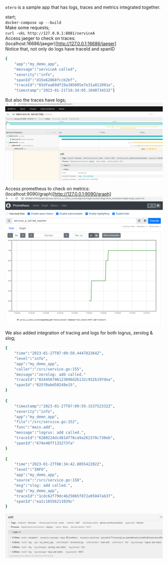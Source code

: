 `otero` is a sample app that has logs, traces and metrics integrated together.                  

start;            
`docker-compose up --build`                
Make some requests;             
`curl -vkL http://127.0.0.1:8081/serviceA`                
Access jaeger to check on traces:              
(localhost:16686/jaeger)[http://127.0.0.1:16686/jaeger]             
Notice that, not only do logs have traceId and spanID                
```sh
{
    "app":"my_demo_app",
    "message":"serviceA called",
    "severity":"info",
    "spanId":"d15e62868fccb2bf",
    "traceId":"65dfaa69df19a385095e7e31a812091e",
    "timestamp":"2023-01-21T16:34:05.104073453Z"}
```
But also the traces have logs;               
![traces integrated with logs](confs/imgs/traces.png)                     

Access prometheus to check on metrics:                  
(localhost:9090/graph)[http://127.0.0.1:9090/graph]                            
![metrics](confs/imgs/metrics.png)                   

We also added integration of tracing and logs for both logrus, zerolog & slog;     
```sh
{
    "time":"2023-01-27T07:09:58.444782364Z",
    "level":"info",
    "app":"my_demo_app",
    "caller":"/src/service.go:155",
    "message":"zerolog: add called."
    "traceId":"034456796123896d2b132c932b197dea",
    "spanId":"025f0abd50248e15",
}

{
    "timestamp":"2023-01-27T07:09:59.153752332Z",
    "severity":"info",
    "app":"my_demo_app",
    "file":"/src/service.go:152",
    "func":"main.add",
    "message":"logrus: add called.",
    "traceId":"6280224dcd81df78ca9a262370c730eb",
    "spanId":"674e48ff133273fa"
}

{
    "time":"2023-01-27T08:34:42.805542202Z",
    "level":"INFO",
    "app":"my_demo_app",
    "source":"/src/service.go:158",
    "msg":"slog: add called.",
    "app":"my_demo_app",
    "traceId":"1cdc62f79dc4b25065f872a95047ab37",
    "spanId":"ea1c18556211039c"
}
```
![traces integrated with logrus and zerolog](confs/imgs/logrus_zerolog_slog.png)  
